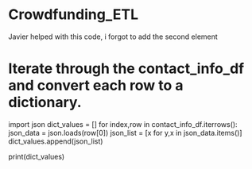 # Crowdfunding_ETL

Javier helped with this code, i forgot to add the second element

# **Iterate through the contact_info_df and convert each row to a dictionary.**
import json
dict_values = []
for index,row in contact_info_df.iterrows():
    json_data = json.loads(row[0])
    json_list = [x for y,x in json_data.items()]
    dict_values.append(json_list)

print(dict_values)
